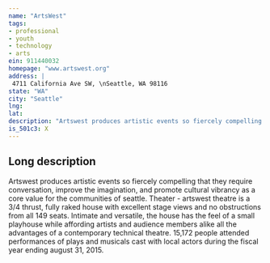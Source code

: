 ```yaml
---
name: "ArtsWest"
tags:
- professional
- youth
- technology
- arts
ein: 911440032
homepage: "www.artswest.org"
address: |
 4711 California Ave SW, \nSeattle, WA 98116
state: "WA"
city: "Seattle"
lng: 
lat: 
description: "Artswest produces artistic events so fiercely compelling that they require conversation, improve the imagination, and promote cultural vibrancy as a core value for the communities of seattle. "
is_501c3: X
---
```


## Long description

Artswest produces artistic events so fiercely compelling that they require conversation, improve the imagination, and promote cultural vibrancy as a core value for the communities of seattle. Theater - artswest theatre is a 3/4 thrust, fully raked house with excellent stage views and no obstructions from all 149 seats. Intimate and versatile, the house has the feel of a small playhouse while affording artists and audience members alike all the advantages of a contemporary technical theatre. 15,172 people attended performances of plays and musicals cast with local actors during the fiscal year ending august 31, 2015. 
